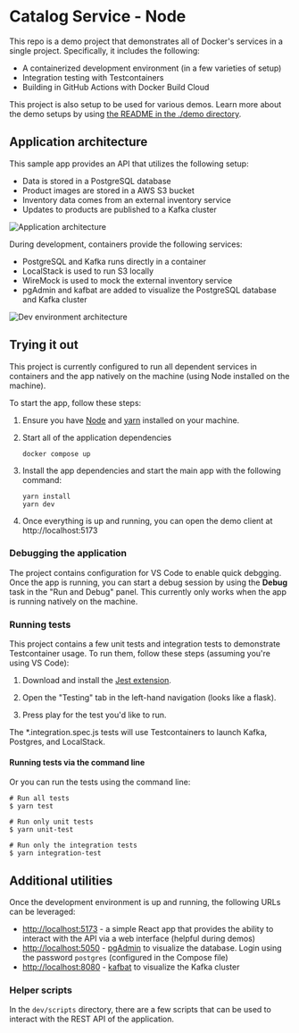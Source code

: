 # Catalog Service - Node

This repo is a demo project that demonstrates all of Docker's services in a single project. Specifically, it includes the following:

- A containerized development environment (in a few varieties of setup)
- Integration testing with Testcontainers
- Building in GitHub Actions with Docker Build Cloud

This project is also setup to be used for various demos. Learn more about the demo setups by using [the README in the ./demo directory](./demo/README.md).

## Application architecture

This sample app provides an API that utilizes the following setup:

- Data is stored in a PostgreSQL database
- Product images are stored in a AWS S3 bucket
- Inventory data comes from an external inventory service
- Updates to products are published to a Kafka cluster

![Application architecture](./architecture.png)

During development, containers provide the following services:

- PostgreSQL and Kafka runs directly in a container
- LocalStack is used to run S3 locally
- WireMock is used to mock the external inventory service
- pgAdmin and kafbat are added to visualize the PostgreSQL database and Kafka cluster

![Dev environment architecture](./dev-environment-architecture.png)

## Trying it out

This project is currently configured to run all dependent services in containers and the app natively on the machine (using Node installed on the machine).

To start the app, follow these steps:

1. Ensure you have [Node](https://nodejs.org) and [yarn](https://classic.yarnpkg.com/lang/en/docs/install/#mac-stable) installed on your machine.

2. Start all of the application dependencies

   ```console
   docker compose up
   ```

3. Install the app dependencies and start the main app with the following command:

   ```console
   yarn install
   yarn dev
   ```

4. Once everything is up and running, you can open the demo client at http://localhost:5173

### Debugging the application

The project contains configuration for VS Code to enable quick debgging. Once the app is running, you can start a debug session by using the **Debug** task in the "Run and Debug" panel. This currently only works when the app is running natively on the machine.

### Running tests

This project contains a few unit tests and integration tests to demonstrate Testcontainer usage. To run them, follow these steps (assuming you're using VS Code):

1. Download and install the [Jest extension](https://marketplace.visualstudio.com/items?itemName=Orta.vscode-jest#user-interface).

2. Open the "Testing" tab in the left-hand navigation (looks like a flask).

3. Press play for the test you'd like to run.

The \*.integration.spec.js tests will use Testcontainers to launch Kafka, Postgres, and LocalStack.

#### Running tests via the command line

Or you can run the tests using the command line:

```console
# Run all tests
$ yarn test

# Run only unit tests
$ yarn unit-test

# Run only the integration tests
$ yarn integration-test
```

## Additional utilities

Once the development environment is up and running, the following URLs can be leveraged:

- [http://localhost:5173](http://localhost:5173) - a simple React app that provides the ability to interact with the API via a web interface (helpful during demos)
- [http://localhost:5050](http://localhost:5050) - [pgAdmin](https://www.pgadmin.org/) to visualize the database. Login using the password `postgres` (configured in the Compose file)
- [http://localhost:8080](http://localhost:8080) - [kafbat](https://github.com/kafbat/kafka-ui) to visualize the Kafka cluster

### Helper scripts

In the `dev/scripts` directory, there are a few scripts that can be used to interact with the REST API of the application.

